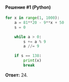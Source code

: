 #### Решение #1 (Python)
```python
for x in range(1, 1000):
    a = 81**20 - 9**x + 50
    s = 0
    
    while a > 0:
        s += a % 9
        a //= 9
    
    if s == 138:
        print(x)
        break
```

**Ответ:** 24.
